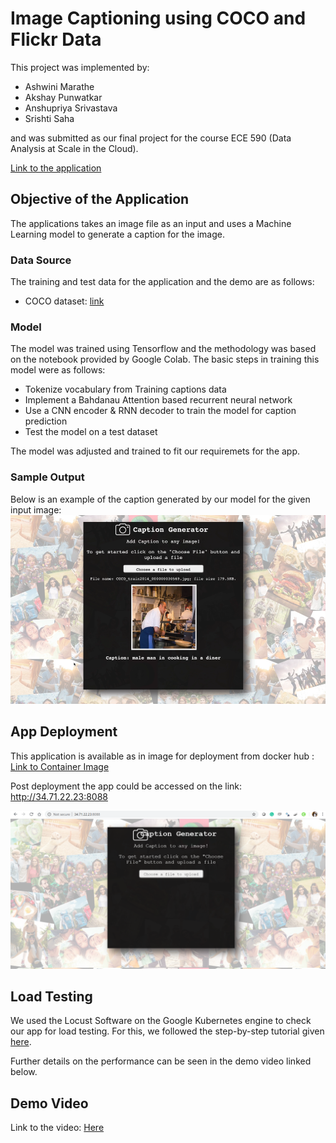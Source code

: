 # Image Captioning using COCO and Flickr Data

This project was implemented by:

* Ashwini Marathe
* Akshay Punwatkar
* Anshupriya Srivastava
* Srishti Saha

and was submitted as our final project for the course ECE 590 (Data Analysis at Scale in the Cloud).

[Link to the application](http://34.71.22.23:8088)

## Objective of the Application

The applications takes an image file as an input and uses a Machine Learning model to generate a caption for the image. 

### Data Source

The training and test data for the application and the demo are as follows:
* COCO dataset: [link](http://images.cocodataset.org/annotations/annotations_trainval2014.zip)


### Model

The model was trained using Tensorflow and the methodology was based on the notebook provided by Google Colab. The basic steps in training this model were as follows:

* Tokenize vocabulary from Training captions data
* Implement a Bahdanau Attention based recurrent neural network
* Use a CNN encoder & RNN decoder to train the model for caption prediction
* Test the model on a test dataset

The model was adjusted and trained to fit our requiremets for the app.

### Sample Output

Below is an example of the caption generated by our model for the given input image:
![Sample Output](https://github.com/akshaypunwatkar/Image-captioning-on-flickerdata/blob/master/demo_sample_output.PNG)

## App Deployment

This application is available as in image for deployment from docker hub : [Link to Container Image](https://hub.docker.com/repository/docker/akshaypunwatkar/image-caption-v2)

Post deployment the app could be accessed on the link: http://34.71.22.23:8088

![Demo app homescreen](https://github.com/akshaypunwatkar/Image-captioning-on-flickerdata/blob/master/demo_app_homescreen.PNG)

## Load Testing

We used the Locust Software on the Google Kubernetes engine to check our app for load testing. For this, we followed the step-by-step tutorial given [here](https://cloud.google.com/solutions/distributed-load-testing-using-gke).

Further details on the performance can be seen in the demo video linked below.

## Demo Video

Link to the video: [Here](https://youtu.be/zaQ3NOj1oJo)
